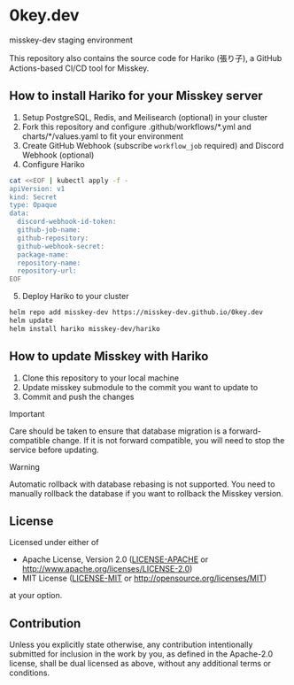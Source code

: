 # 0key.dev

misskey-dev staging environment

This repository also contains the source code for Hariko (張り子), a GitHub Actions-based CI/CD tool for Misskey.

## How to install Hariko for your Misskey server

1. Setup PostgreSQL, Redis, and Meilisearch (optional) in your cluster
2. Fork this repository and configure .github/workflows/\*.yml and charts/\*/values.yaml to fit your environment
3. Create GitHub Webhook (subscribe `workflow_job` required) and Discord Webhook (optional)
4. Configure Hariko

```bash
cat <<EOF | kubectl apply -f -
apiVersion: v1
kind: Secret
type: Opaque
data:
  discord-webhook-id-token:
  github-job-name:
  github-repository:
  github-webhook-secret:
  package-name:
  repository-name:
  repository-url:
EOF
```

5. Deploy Hariko to your cluster

```bash
helm repo add misskey-dev https://misskey-dev.github.io/0key.dev
helm update
helm install hariko misskey-dev/hariko
```

## How to update Misskey with Hariko

1. Clone this repository to your local machine
2. Update misskey submodule to the commit you want to update to
3. Commit and push the changes

> [!IMPORTANT]
> Care should be taken to ensure that database migration is a forward-compatible change. If it is not forward compatible, you will need to stop the service before updating.

> [!WARNING]
> Automatic rollback with database rebasing is not supported. You need to manually rollback the database if you want to rollback the Misskey version.

## License

Licensed under either of

- Apache License, Version 2.0 ([LICENSE-APACHE](LICENSE-APACHE) or
  <http://www.apache.org/licenses/LICENSE-2.0>)
- MIT License ([LICENSE-MIT](LICENSE-MIT) or
  <http://opensource.org/licenses/MIT>)

at your option.

## Contribution

Unless you explicitly state otherwise, any contribution intentionally submitted
for inclusion in the work by you, as defined in the Apache-2.0 license, shall be
dual licensed as above, without any additional terms or conditions.
